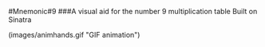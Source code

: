 #Mnemonic#9
###A visual aid for the number 9 multiplication table
Built on Sinatra

(images/animhands.gif "GIF animation")